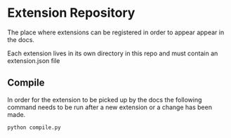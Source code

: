 # Extension Repository 

The place where extensions can be registered in order to appear appear in the docs.

Each extension lives in its own directory in this repo and must contain an extension.json file

## Compile 

In order for the extension to be picked up by the docs the following command needs to be run after a new extension or a change has been made.

`python compile.py`

